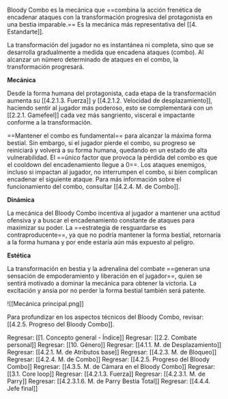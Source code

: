 
Bloody Combo es la mecánica que ==combina la acción frenética de encadenar ataques con la transformación progresiva del protagonista en una bestia imparable.== Es la mecánica más representativa del [[4. Estandarte]].

La transformación del jugador no es instantánea ni completa, sino que se desarrolla gradualmente a medida que encadena ataques (combo). Al alcanzar un número determinado de ataques en el combo, la transformación progresará.

**Mecánica**

Desde la forma humana del protagonista, cada etapa de la transformación aumenta su [[4.2.1.3. Fuerza]] y [[4.2.1.2. Velocidad de desplazamiento]], haciendo sentir al jugador más poderoso, esto se complementará con un [[2.2.1. Gamefeel]] cada vez más sangriento, visceral e impactante conforme a la transformación.

==Mantener el combo es fundamental== para alcanzar la máxima forma bestial. Sin embargo, si el jugador pierde el combo, su progreso se reiniciará y volverá a su forma humana, quedando en un estado de alta vulnerabilidad. El ==único factor que provoca la pérdida del combo es que el cooldown del encadenamiento llegue a 0==. Los ataques enemigos, incluso si impactan al jugador, no interrumpen el combo, si bien complican encadenar el siguiente ataque. Para más información sobre el funcionamiento del combo, consultar [[4.2.4. M. de Combo]].

**Dinámica**

La mecánica del Bloody Combo incentiva al jugador a mantener una actitud ofensiva y a buscar el encadenamiento constante de ataques para maximizar su poder. La ==estrategia de resguardarse es contraproducente==, ya que no podría mantener la forma bestial, retornaría a la forma humana y por ende estaría aún más expuesto al peligro.

**Estética**

La transformación en bestia y la adrenalina del combate ==generan una sensación de empoderamiento y liberación en el jugador==, quien se sentirá motivado a dominar la mecánica para obtener la victoria. La excitación y ansia por no perder la forma bestial también será patente.

![[Mecánica principal.png]]

Para profundizar en los aspectos técnicos del Bloody Combo, revisar: [[4.2.5. Progreso del Bloody Combo]].


Regresar: [[1. Concepto general - Índice]]
Regresar: [[2.2. Combate personal]]
Regresar: [[10. Género]]
Regresar: [[4.1.1. M. de Desplazamiento]]
Regresar: [[4.2.1. M. de Atributos base]]
Regresar: [[4.2.3. M. de Bloqueo]]
Regresar: [[4.2.4. M. de Combo]]
Regresar: [[4.2.5. Progreso del Bloody Combo]]
Regresar: [[4.3.5. M. de Cámara en el Bloody Combo]]
Regresar: [[3.1. Core loop]]
Regresar: [[4.2.1.3. Fuerza]]
Regresar: [[4.2.3.1. M. de Parry]]
Regresar: [[4.2.3.1.6. M. de Parry Bestia Total]]
Regresar: [[4.4.4. Jefe final]]